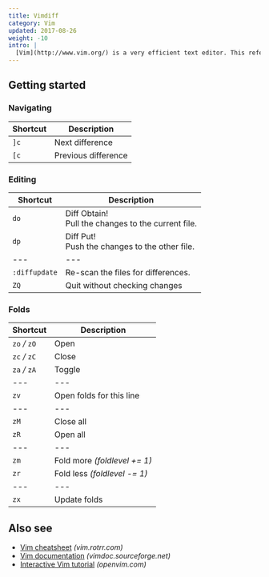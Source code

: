 ```yaml
---
title: Vimdiff
category: Vim
updated: 2017-08-26
weight: -10
intro: |
  [Vim](http://www.vim.org/) is a very efficient text editor. This reference was made for Vim 8.0.
---
```


Getting started
---------------

### Navigating

| Shortcut       | Description                      |
| ---            | ---                              |
| `]c`           | Next difference                  |
| `[c`           | Previous difference              |

### Editing

| Shortcut | Description                         |
| ---            | ---                              |
| `do`           | Diff Obtain! <br>Pull the changes to the current file. |
| `dp`           | Diff Put! <br>Push the changes to the other file. |
| ---            | ---                              |
| `:diffupdate`  | Re-scan the files for differences.                    |
| `ZQ`           | Quit without checking changes    |

### Folds

| Shortcut      | Description                  |
| ---           | ---                          |
| `zo` _/_ `zO` | Open                         |
| `zc` _/_ `zC` | Close                        |
| `za` _/_ `zA` | Toggle                       |
| ---           | ---                          |
| `zv`          | Open folds for this line     |
| ---           | ---                          |
| `zM`          | Close all                    |
| `zR`          | Open all                     |
| ---           | ---                          |
| `zm`          | Fold more _(foldlevel += 1)_ |
| `zr`          | Fold less _(foldlevel -= 1)_ |
| ---           | ---                          |
| `zx`          | Update folds                 |


Also see
--------

- [Vim cheatsheet](https://vim.rtorr.com/) _(vim.rotrr.com)_
- [Vim documentation](http://vimdoc.sourceforge.net/htmldoc/) _(vimdoc.sourceforge.net)_
- [Interactive Vim tutorial](http://openvim.com/) _(openvim.com)_
